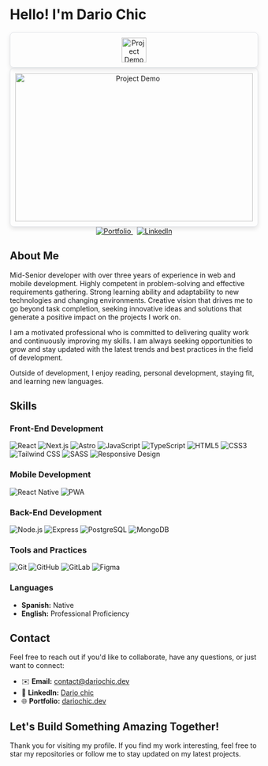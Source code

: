 
# Hello! I'm Dario Chic 

<div align="center" style="border: 1px solid #e1e4e8; border-radius: 8px; padding: 10px; box-shadow: 0 4px 8px rgba(0, 0, 0, 0.1);">
  <img src="https://camo.githubusercontent.com/d552948e7884c41fde2d32b9221d79f0df2076c7d824aaab954ca93f53d95884/68747470733a2f2f6d656469612e67697068792e636f6d2f6d656469612f6876524a434c467a6361737252346961377a2f67697068792e676966" alt="Project Demo" width="50" />
</div>
<div align="center" style="border: 1px solid #e1e4e8; border-radius: 8px; padding: 10px; box-shadow: 0 4px 8px rgba(0, 0, 0, 0.1);">
  <img src="https://media1.giphy.com/media/v1.Y2lkPTc5MGI3NjExbW55aHR4Y3cxdXpudXJkMmFnMGp2YTZ4b2UyenJnYWh2YXY3MXJ6OCZlcD12MV9pbnRlcm5hbF9naWZfYnlfaWQmY3Q9Zw/QDjpIL6oNCVZ4qzGs7/giphy.gif" alt="Project Demo" width="100%" height='300' style='object-fit: cover;' />
</div>

<div align="center">
  <a href="https://your-portfolio.com">
    <img src="https://img.shields.io/badge/Portfolio-61AFEF?style=for-the-badge&logo=globe&logoColor=white" alt="Portfolio" />
  </a>
  &nbsp; <!-- Espacio entre los badges -->
  <a href="https://www.linkedin.com/in/your-profile">
    <img src="https://img.shields.io/badge/LinkedIn-0A66C2?style=for-the-badge&logo=linkedin&logoColor=white" alt="LinkedIn" />
  </a>
</div>

## About Me 

Mid-Senior developer with over three years of experience in web and mobile development. Highly competent in problem-solving and effective requirements gathering. Strong learning ability and adaptability to new technologies and changing environments. Creative vision that drives me to go beyond task completion, seeking innovative ideas and solutions that generate a positive impact on the projects I work on.  
  
I am a motivated professional who is committed to delivering quality work and continuously improving my skills. I am always seeking opportunities to grow and stay updated with the latest trends and best practices in the field of development.  
  
Outside of development, I enjoy reading, personal development, staying fit, and learning new languages.


## Skills

### Front-End Development
![React](https://img.shields.io/badge/React-61DAFB?style=for-the-badge&logo=react&logoColor=white)
![Next.js](https://img.shields.io/badge/Next.js-000000?style=for-the-badge&logo=next.js&logoColor=white)
![Astro](https://img.shields.io/badge/Astro-FF5D01?style=for-the-badge&logo=astro&logoColor=white)
![JavaScript](https://img.shields.io/badge/JavaScript-F7DF1E?style=for-the-badge&logo=javascript&logoColor=black)
![TypeScript](https://img.shields.io/badge/TypeScript-3178C6?style=for-the-badge&logo=typescript&logoColor=white)
![HTML5](https://img.shields.io/badge/HTML5-E34F26?style=for-the-badge&logo=html5&logoColor=white)
![CSS3](https://img.shields.io/badge/CSS3-1572B6?style=for-the-badge&logo=css3&logoColor=white)
![Tailwind CSS](https://img.shields.io/badge/Tailwind_CSS-06B6D4?style=for-the-badge&logo=tailwind-css&logoColor=white)
![SASS](https://img.shields.io/badge/SASS-CC6699?style=for-the-badge&logo=sass&logoColor=white)
![Responsive Design](https://img.shields.io/badge/Responsive_Design-3DDC84?style=for-the-badge&logo=responsive-design&logoColor=white)

### Mobile Development
![React Native](https://img.shields.io/badge/React_Native-61DAFB?style=for-the-badge&logo=react&logoColor=white)
![PWA](https://img.shields.io/badge/PWA-5A0FC8?style=for-the-badge&logo=pwa&logoColor=white)

### Back-End Development
![Node.js](https://img.shields.io/badge/Node.js-339933?style=for-the-badge&logo=node.js&logoColor=white)
![Express](https://img.shields.io/badge/Express-000000?style=for-the-badge&logo=express&logoColor=white)
![PostgreSQL](https://img.shields.io/badge/PostgreSQL-4169E1?style=for-the-badge&logo=postgresql&logoColor=white)
![MongoDB](https://img.shields.io/badge/MongoDB-47A248?style=for-the-badge&logo=mongodb&logoColor=white)

### Tools and Practices
![Git](https://img.shields.io/badge/Git-F05032?style=for-the-badge&logo=git&logoColor=white)
![GitHub](https://img.shields.io/badge/GitHub-181717?style=for-the-badge&logo=github&logoColor=white)
![GitLab](https://img.shields.io/badge/GitLab-FCA121?style=for-the-badge&logo=gitlab&logoColor=white)
![Figma](https://img.shields.io/badge/Figma-F24E1E?style=for-the-badge&logo=figma&logoColor=white)

### Languages
- **Spanish:** Native
- **English:** Professional Proficiency


<!--
## Featured Projects

Here are some of the projects I've worked on:

### 1. [Project Name](https://github.com/your-username/repo-name)
A brief description of the project. What problem does it solve? What technologies did you use?

### 2. [Project Name](https://github.com/your-username/repo-name)
A brief description of the project. What problem does it solve? What technologies did you use?

### 3. [Project Name](https://github.com/your-username/repo-name)
A brief description of the project. What problem does it solve? What technologies did you use?
-->

<!--
## GitHub Stats

![Stats](https://github-readme-stats.vercel.app/api?username=your-username&show_icons=true&theme=radical)

![Top Languages](https://github-readme-stats.vercel.app/api/top-langs/?username=your-username&layout=compact&theme=radical)
-->

## Contact

Feel free to reach out if you'd like to collaborate, have any questions, or just want to connect:

- ✉️ **Email:** [contact@dariochic.dev](mailto:contact@dariochic.dev)
- 💼 **LinkedIn:** [Dario chic](https://www.linkedin.com/in/dariochic/)
- 🌐 **Portfolio:** [dariochic.dev](https://dariochic.dev)



## Let's Build Something Amazing Together!

Thank you for visiting my profile. If you find my work interesting, feel free to star my repositories or follow me to stay updated on my latest projects.
